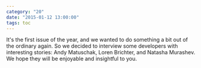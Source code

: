 ```yaml
---
category: "20"
date: "2015-01-12 13:00:00"
tags: toc
---
```


It's the first issue of the year, and we wanted to do something a bit out of the ordinary again. So we decided to interview some developers with interesting stories: Andy Matuschak, Loren Brichter, and Natasha Murashev. We hope they will be enjoyable and insightful to you.